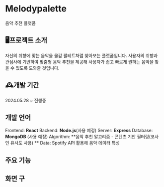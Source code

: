 # Melodypalette
음악 추천 플랫폼

## 🖥️프로젝트 소개
자신의 취향에 맞는 음악을 물감 팔레트처럼 찾아보는 플랫폼입니다.
사용자의 취향과 관심사에 기반하여 맞춤형 음악 추천을 제공해 사용자가 쉽고 빠르게 원하는 음악을 찾을 수 있도록 도와줄 것입니다.
<br>

## 🕰️개발 기간
2024.05.28 ~ 진행중
<br>

## 개발 언어
Frontend: **React**
Backend: **Node.js**(사용 예정)
Server: **Express**
Database: **MongoDB** (사용 예정)
Algorithm: **음악 추천 알고리즘 - 콘텐츠 기반 필터링(코사인 유사도 사용) **
Data: Spotify API 활용해 음악 데이터 특성 
<br>

## 주요 기능

## 화면 구
